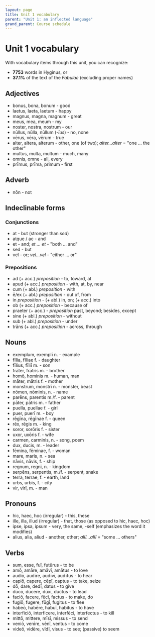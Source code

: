 ```yaml
---
layout: page
title: Unit 1 vocabulary
parent: "Unit 1: an inflected language"
grand_parent: Course schedule
---
```


# Unit 1 vocabulary

With vocabulary items through this unit, you can recognize:

- **7753** words in Hyginus, or
- **37.1%** of the text of the *Fabulae* (excluding proper names)

## Adjectives

- bonus, bona, bonum - good
- laetus, laeta, laetum - happy
- magnus, magna, magnum - great
- meus, mea, meum - my
- noster, nostra, nostrum - our
- nūllus, nūlla, nūllum (*-īus*) - no, none
- vērus, vēra, vērum - true
- alter, altera, alterum - other, one (of two); *alter...alter* = "one ... the other"
- multus, multa, multum - much, many
- omnis, omne - all, every
- prīmus, prīma, primum - first

## Adverb

- nōn - not


## Indeclinable forms


### Conjunctions

- at - but (stronger than *sed*)
- atque / ac - and
- et - and; *et ... et* - "both ... and"
- sed - but
- vel - or; *vel...vel* - "either ... or"


### Prepositions

- ad (+ acc.)  *preposition*  - to, toward, at
- apud (+ acc.) *preposition* - with, at, by, near
- cum (+ abl.) *preposition* - with
- ē/ex (+ abl.) *preposition* - out of, from
- in *preposition* - (+ abl.) in, on;  (+ acc.)  into
- ob (+ acc.) *preposition* - because of
- praeter (+ acc.) - *preposition* past, beyond; besides, except
- sine (+ abl.) *preposition* - without
- sub (+ abl.) *preposition* - under
- trāns (+ acc.) *preposition* - across, through


## Nouns

- exemplum, exemplī n. - example
- fīlia, fīliae f. - daughter
- fīlius, fīliī m. - son
- frāter, frātris m. - brother
- homō, hominis m. - human, man
- māter, mātris f. - mother
- monstrum, monstrī n. - monster, beast
- nōmen, nōminis, n. - name
- parēns, parentis m./f. - parent
- pāter, pātris m. - father
- puella, puellae f. - girl
- puer, puerī m. - boy
- rēgīna, rēgīnae f. - queen
- rēx, rēgis m. - king
- soror, sorōris f. - sister
- uxor, uxōris f. - wife
- carmen, carminis, n. - song, poem
- dux, ducis, m. - leader
- fēmina, fēminae, f. - woman
- mare, maris, n. - sea
- nāvis, nāvis, f. - ship
- regnum, regnī, n. - kingdom
- serpēns, serpentis, m./f. - serpent, snake
- terra, terrae, f. - earth, land
- urbs, urbis, f. - city
- vir, virī, m. - man



## Pronouns

- hic, haec, hoc (irregular) - this, these
- ille, illa, illud (irregular) - that, those (as opposed to hic, haec, hoc)
- ipse, ipsa, ipsum - very, the same, -self (emphasizes the word it modifies)
- alius, alia, aliud - another, other; *aliī...aliī* = "some ... others"



## Verbs

- sum, esse, fuī, futūrus - to be
- amō, amāre, amāvī, amātus - to love
- audiō, audīre, audīvī, audītus - to hear
- capiō, capere, cēpī, captus - to take, seize
- dō, dare, dedī, datus - to give
- dūcō, dūcere, dūxī, ductus - to lead
- faciō, facere, fēcī, factus - to make, do
- fugiō, fugere, fūgī, fugitus - to flee
- habeō, habēre, habuī, habitus - to have
- interficiō, interficere, interfēcī, interfectus - to kill
- mittō, mittere, mīsī, missus - to send
- veniō, venīre, vēnī, ventus - to come
- videō, vidēre, vīdī, visus - to see; (passive) to seem
